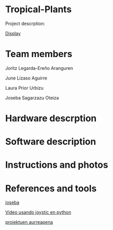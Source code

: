 # Tropical-Plants
  Project descrption:
  
  [Display](https://wokwi.com/projects/413911746413303809)
# Team members
  Joritz Legarda-Ereño Aranguren
  
  June Lizaso Aguirre
  
  Laura Prior Urbizu
  
  Joseba Sagarzazu Oteiza
# Hardware descrption
# Software description
# Instructions and photos
# References and tools

[joseba](https://decodigo.com/python-3-crear-ventana-o-interfaz-grafica-gui)

[Video usando joystic en python](https://www.youtube.com/watch?v=j8-2drJMrf4)

[proiektuen aurreapena](https://wokwi.com/projects/415155736853765121)
